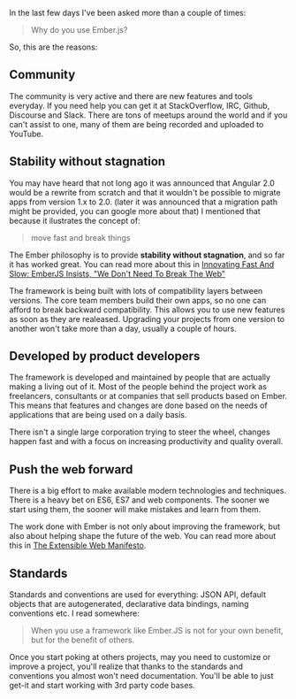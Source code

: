 
  In the last few days I've been asked more than a couple of times:


<blockquote>
  Why do you use Ember.js?
</blockquote>

So, this are the reasons:

## Community

  The community is very active and there are new features and tools everyday.
  If you need help you can get it at StackOverflow, IRC, Github, Discourse and Slack.
  There are tons of meetups around the world and if you can't assist to one, many of them are being recorded and uploaded to YouTube.


## Stability without stagnation

  You may have heard that not long ago it was announced that Angular 2.0 would be a rewrite from scratch and that it wouldn't be possible to migrate apps from version 1.x to 2.0. (later it was announced that a migration path might be provided, you can google more about that)
  I mentioned that because it ilustrates the concept of:

<blockquote>
  move fast and break things
</blockquote>

The Ember philosophy is to provide **stability without stagnation**, and so far it has worked great.
You can read more about this in 
<a target="_blank" href="http://readwrite.com/2014/11/04/emberjs-javascript-framework-we-dont-need-to-break-the-web">
Innovating Fast And Slow: EmberJS Insists, "We Don't Need To Break The Web"</a>

The framework is being built with lots of compatibility layers between versions.
The core team members build their own apps, so no one can afford to break backward compatibility.
This allows you to use new features as soon as they are realeased.
Upgrading your projects from one version to another won't take more than a day, usually a couple of hours.

## Developed by product developers

  The framework is developed and maintained by people that are actually making a living out of it.
  Most of the people behind the project work as freelancers, consultants or at companies that sell products based on Ember.
  This means that features and changes are done based on the needs of applications that are being used on a daily basis. 


  There isn't a single large corporation trying to steer the wheel, changes happen fast and with a focus on increasing productivity and quality overall.


## Push the web forward

  There is a big effort to make available modern technologies and techniques. There is a heavy bet on ES6, ES7 and web components. The sooner we start using them, the sooner will make mistakes and learn from them. 


  The work done with Ember is not only about improving the framework, but also about helping shape the future of the web.
  You can read more about this in [The Extensible Web Manifesto](https://extensiblewebmanifesto.org).


## Standards

  Standards and conventions are used for everything:
  JSON API, default objects that are autogenerated, declarative data bindings, naming conventions etc. 
  I read somewhere:

<blockquote>
  When you use a framework like Ember.JS is not for your own benefit, but for the benefit of others.
</blockquote>

  Once you start poking at others projects, may you need to customize or improve a project, you'll realize that thanks to the standards and conventions you almost won't need documentation. You'll be able to just get-it and start working with 3rd party code bases. 

